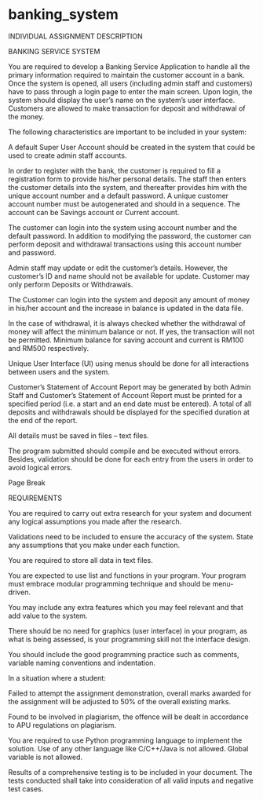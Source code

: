 # banking_system
INDIVIDUAL ASSIGNMENT DESCRIPTION 

 

BANKING SERVICE SYSTEM 

 

You are required to develop a Banking Service Application to handle all the primary information required to maintain the customer account in a bank. Once the system is opened, all users (including admin staff and customers) have to pass through a login page to enter the main screen. Upon login, the system should display the user’s name on the system’s user interface. Customers are allowed to make transaction for deposit and withdrawal of the money.  

The following characteristics are important to be included in your system: 

A default Super User Account should be created in the system that could be used to create admin staff accounts. 

In order to register with the bank, the customer is required to fill a registration form to provide his/her personal details. The staff then enters the customer details into the system, and thereafter provides him with the unique account number and a default password. A unique customer account number must be autogenerated and should in a sequence. The account can be Savings account or Current account. 

The customer can login into the system using account number and the default password. In addition to modifying the password, the customer can perform deposit and withdrawal transactions using this account number and password.  

Admin staff may update or edit the customer’s details. However, the customer’s ID and name should not be available for update. Customer may only perform Deposits or Withdrawals.  

The Customer can login into the system and deposit any amount of money in his/her account and the increase in balance is updated in the data file. 

In the case of withdrawal, it is always checked whether the withdrawal of money will affect the minimum balance or not. If yes, the transaction will not be permitted. Minimum balance for saving account and current is RM100 and RM500 respectively. 

Unique User Interface (UI) using menus should be done for all interactions between users and the system. 

Customer’s Statement of Account Report may be generated by both Admin Staff and Customer’s Statement of Account Report must be printed for a specified period (i.e. a start and an end date must be entered). A total of all deposits and withdrawals should be displayed for the specified duration at the end of the report. 

All details must be saved in files – text files. 

The program submitted should compile and be executed without errors. Besides, validation should be done for each entry from the users in order to avoid logical errors. 

Page Break
 

REQUIREMENTS	 

You are required to carry out extra research for your system and document any logical assumptions you made after the research.  

 

Validations need to be included to ensure the accuracy of the system. State any assumptions that you make under each function.  

 

You are required to store all data in text files. 

You are expected to use list and functions in your program. Your program must embrace modular programming technique and should be menu-driven. 

 

You may include any extra features which you may feel relevant and that add value to the system.  

 

There should be no need for graphics (user interface) in your program, as what is being assessed, is your programming skill not the interface design.  

 

You should include the good programming practice such as comments, variable naming conventions and indentation. 

 

In a situation where a student: 

Failed to attempt the assignment demonstration, overall marks awarded for the assignment will be adjusted to 50% of the overall existing marks. 

Found to be involved in plagiarism, the offence will be dealt in accordance to APU regulations on plagiarism. 

 

You are required to use Python programming language to implement the solution. Use of any other language like C/C++/Java is not allowed. Global variable is not allowed. 

 

Results of a comprehensive testing is to be included in your document. The tests conducted shall take into consideration of all valid inputs and negative test cases. 
